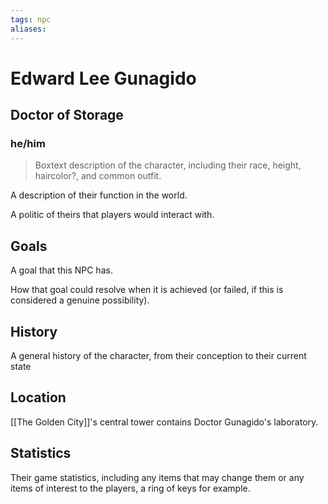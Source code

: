 ```yaml
---
tags: npc
aliases:
---
```

# Edward Lee Gunagido
## Doctor of Storage
### he/him

> Boxtext description of the character, including their race, height, haircolor?, and common outfit.

A description of their function in the world.

A politic of theirs that players would interact with.

## Goals
A goal that this NPC has.

How that goal could resolve when it is achieved (or failed, if this is considered a genuine possibility).

## History
A general history of the character, from their conception to their current state

## Location
[[The Golden City]]'s central tower contains Doctor Gunagido's laboratory.

## Statistics
Their game statistics, including any items that may change them or any items of interest to the players, a ring of keys for example.